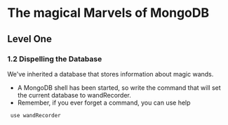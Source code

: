 # The magical Marvels of MongoDB

## Level One

### 1.2 Dispelling the Database

We've inherited a database that stores information about magic wands.

* A MongoDB shell has been started, so write the command that will set the current database to wandRecorder.
* Remember, if you ever forget a command, you can use help

<code>  use wandRecorder </code>
